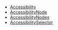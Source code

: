* [Accessibility](/API/Accessibility/Accessibility/README.md)
* [AccessibilityNode](/API/Accessibility/AccessibilityNode/README.md)
* [AccessibilityNodes](/API/Accessibility/AccessibilityNodes/README.md)
* [AccessibilitySelector](/API/Accessibility/AccessibilitySelector/README.md)
